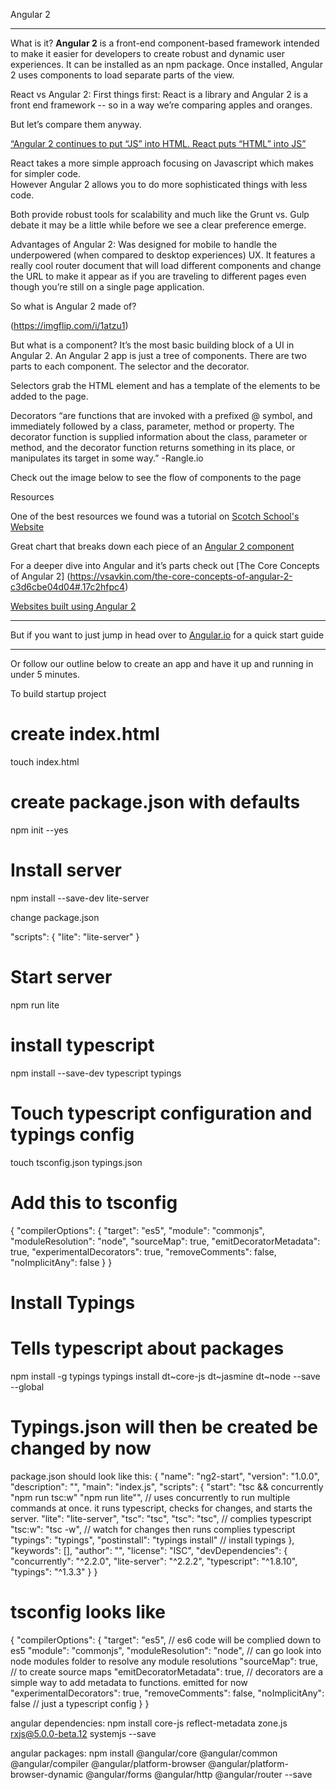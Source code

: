 Angular 2
***
What is it?
**Angular 2** is a front-end component-based framework intended to make it easier for developers to create robust and dynamic user experiences. It can be installed as an  npm package. Once installed, Angular 2 uses components to load separate parts of the view.

React vs Angular 2:
First things first: React is a library and Angular 2 is a front end framework -- so in a way we’re comparing apples and oranges.  

But let’s compare them anyway.

[“Angular 2 continues to put “JS” into HTML. React puts “HTML” into JS”](https://medium.freecodecamp.com/angular-2-versus-react-there-will-be-blood-66595faafd51#.u4htqa941)

React takes a more simple approach focusing on Javascript which makes for simpler code.  
However Angular 2 allows you to do more sophisticated things with less code.

Both provide robust tools for scalability and much like the Grunt vs. Gulp debate it may be a little while before we see a clear preference emerge.


Advantages of Angular 2:
Was designed for mobile to handle the underpowered (when compared to desktop experiences) UX.  It features a really cool router document that will load different components and change the URL to make it appear as if you are traveling to different pages even though you’re still on a single page application.

So what is Angular 2 made of?

(https://imgflip.com/i/1atzu1)

But what is a component?
It’s the most basic building block of a UI in Angular 2.  An Angular 2 app is just a tree of components.  There are two parts to each component.  The selector and the decorator.

Selectors grab the HTML element and has a template of the elements to be added to the page.

Decorators “are functions that are invoked with a prefixed @ symbol, and immediately followed by a class, parameter, method or property. The decorator function is supplied information about the class, parameter or method, and the decorator function returns something in its place, or manipulates its target in some way.” -Rangle.io


Check out the image below to see the flow of components to the page


Resources

One of the best resources we found was a tutorial on [Scotch School's Website](https://school.scotch.io/getting-started-with-angular-2)

Great chart that breaks down each piece of an [Angular 2 component](https://www.ng-book.com/2/)

For a deeper dive into Angular and it’s parts check out [The Core Concepts of Angular 2]
(https://vsavkin.com/the-core-concepts-of-angular-2-c3d6cbe04d04#.17c2hfpc4)

[Websites built using Angular 2](http://builtwithangular2.com/)

------------------------------------------------------
But if you want to just jump in head over to [Angular.io](https://angular.io/docs/ts/latest/quickstart.html) for a quick start guide

------------------------------------------------------

Or follow our outline below to create an app and have it up and running in under 5 minutes.

To build startup project

# create index.html
touch index.html
# create package.json with defaults
npm init --yes

# Install server
npm install --save-dev lite-server

change package.json

"scripts": {
  "lite": "lite-server"
}

# Start server
npm run lite

# install typescript
npm install --save-dev typescript typings

# Touch typescript configuration and typings config
touch tsconfig.json typings.json

# Add this to tsconfig

{
  "compilerOptions": {
    "target": "es5",
    "module": "commonjs",
    "moduleResolution": "node",
    "sourceMap": true,
    "emitDecoratorMetadata": true,
    "experimentalDecorators": true,
    "removeComments": false,
    "noImplicitAny": false
  }
}

# Install Typings
# Tells typescript about packages
npm install -g typings
typings install dt~core-js dt~jasmine dt~node --save --global

# Typings.json will then be created  be changed by now

package.json should look like this:
{
  "name": "ng2-start",
  "version": "1.0.0",
  "description": "",
  "main": "index.js",
  "scripts": {
    "start": "tsc && concurrently \"npm run tsc:w\" \"npm run lite\"",
    // uses concurrently to run multiple commands at once. it runs typescript, checks for changes, and starts the server.
    "lite": "lite-server",
    "tsc": "tsc",
    "tsc": "tsc", // complies typescript
    "tsc:w": "tsc -w", // watch for changes then runs complies typescript
    "typings": "typings",
    "postinstall": "typings install" // install typings
  },
  "keywords": [],
  "author": "",
  "license": "ISC",
  "devDependencies": {
    "concurrently": "^2.2.0",
    "lite-server": "^2.2.2",
    "typescript": "^1.8.10",
    "typings": "^1.3.3"
  }
}

# tsconfig looks like

{
  "compilerOptions": {
    "target": "es5", // es6 code will be complied down to es5
    "module": "commonjs",
    "moduleResolution": "node", // can go look into node modules folder to resolve any module resolutions
    "sourceMap": true, // to create source maps
    "emitDecoratorMetadata": true, // decorators are a simple way to add metadata to functions. emitted for now
    "experimentalDecorators": true,
    "removeComments": false,
    "noImplicitAny": false // just a typescript config
  }
}

angular dependencies:
npm install core-js reflect-metadata zone.js rxjs@5.0.0-beta.12 systemjs --save

angular packages:
npm install @angular/core @angular/common @angular/compiler @angular/platform-browser @angular/platform-browser-dynamic @angular/forms @angular/http @angular/router --save
